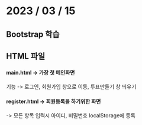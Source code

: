 # 2023 / 03 / 15


## Bootstrap 학습

## HTML 파일
#### main.html -> 가장 첫 메인화면
기능 -> 로그인, 회원가입 창으로 이동, 투표만들기 창 띄우기
#### register.html -> 회원등록을 하기위한 화면
-> 모든 항목 입력시 아이디, 비밀번호 localStorage에 등록<br/>
